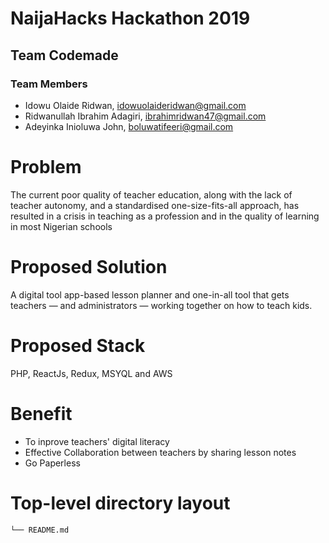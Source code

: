 # NaijaHacks Hackathon 2019

## Team Codemade

### Team Members

- Idowu Olaide Ridwan, idowuolaideridwan@gmail.com
- Ridwanullah Ibrahim Adagiri, ibrahimridwan47@gmail.com
- Adeyinka Inioluwa John, boluwatifeeri@gmail.com

# Problem

 The current poor quality of teacher education, along with the lack of teacher autonomy, 
 and a standardised one-size-fits-all approach, has resulted in a crisis in teaching 
 as a profession and in the quality of learning in most Nigerian schools

# Proposed Solution

A digital tool app-based lesson planner and one-in-all tool that gets teachers — 
and administrators — working together on how to teach kids.

# Proposed Stack

PHP, ReactJs, Redux, MSYQL and AWS

# Benefit

- To inprove teachers' digital literacy 
- Effective Collaboration between teachers by sharing lesson notes
- Go Paperless

# Top-level directory layout
    └── README.md   

